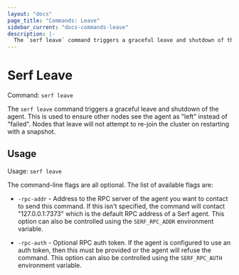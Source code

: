 ```yaml
---
layout: "docs"
page_title: "Commands: Leave"
sidebar_current: "docs-commands-leave"
description: |-
  The `serf leave` command triggers a graceful leave and shutdown of the agent. This is used to ensure other nodes see the agent as left instead of failed. Nodes that leave will not attempt to re-join the cluster on restarting with a snapshot.
---
```


# Serf Leave

Command: `serf leave`

The `serf leave` command triggers a graceful leave and shutdown of the agent.
This is used to ensure other nodes see the agent as "left" instead of "failed".
Nodes that leave will not attempt to re-join the cluster on restarting with a
snapshot.

## Usage

Usage: `serf leave`

The command-line flags are all optional. The list of available flags are:

* `-rpc-addr` - Address to the RPC server of the agent you want to contact
  to send this command. If this isn't specified, the command will contact
  "127.0.0.1:7373" which is the default RPC address of a Serf agent. This option
  can also be controlled using the `SERF_RPC_ADDR` environment variable.

* `-rpc-auth` - Optional RPC auth token. If the agent is configured to use
  an auth token, then this must be provided or the agent will refuse the
  command.  This option can also be controlled using the `SERF_RPC_AUTH`
  environment variable.
